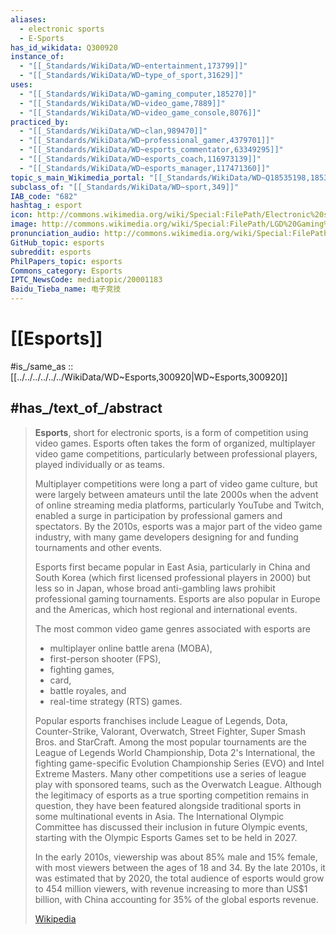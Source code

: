 ```yaml
---
aliases:
  - electronic sports
  - E-Sports
has_id_wikidata: Q300920
instance_of:
  - "[[_Standards/WikiData/WD~entertainment,173799]]"
  - "[[_Standards/WikiData/WD~type_of_sport,31629]]"
uses:
  - "[[_Standards/WikiData/WD~gaming_computer,185270]]"
  - "[[_Standards/WikiData/WD~video_game,7889]]"
  - "[[_Standards/WikiData/WD~video_game_console,8076]]"
practiced_by:
  - "[[_Standards/WikiData/WD~clan,989470]]"
  - "[[_Standards/WikiData/WD~professional_gamer,4379701]]"
  - "[[_Standards/WikiData/WD~esports_commentator,63349295]]"
  - "[[_Standards/WikiData/WD~esports_coach,116973139]]"
  - "[[_Standards/WikiData/WD~esports_manager,117471360]]"
topic_s_main_Wikimedia_portal: "[[_Standards/WikiData/WD~Q18535198,18535198]]"
subclass_of: "[[_Standards/WikiData/WD~sport,349]]"
IAB_code: "682"
hashtag_: esport
icon: http://commons.wikimedia.org/wiki/Special:FilePath/Electronic%20sports%20pictogram.svg
image: http://commons.wikimedia.org/wiki/Special:FilePath/LGD%20Gaming%20at%20the%202015%20LPL%20Summer%20Finals.jpg
pronunciation_audio: http://commons.wikimedia.org/wiki/Special:FilePath/Pronunciation%20of%20%22esports%22.ogg
GitHub_topic: esports
subreddit: esports
PhilPapers_topic: esports
Commons_category: Esports
IPTC_NewsCode: mediatopic/20001183
Baidu_Tieba_name: 电子竞技
---
```


# [[Esports]] 

#is_/same_as :: [[../../../../../../WikiData/WD~Esports,300920|WD~Esports,300920]] 

## #has_/text_of_/abstract 

> **Esports**, short for electronic sports, is a form of competition using video games. 
> Esports often takes the form of organized, multiplayer video game competitions, 
> particularly between professional players, played individually or as teams.
>
> Multiplayer competitions were long a part of video game culture, 
> but were largely between amateurs until the late 2000s 
> when the advent of online streaming media platforms, particularly YouTube and Twitch, 
> enabled a surge in participation by professional gamers and spectators. 
> By the 2010s, esports was a major part of the video game industry, 
> with many game developers designing for and funding tournaments and other events.
>
> Esports first became popular in East Asia, particularly in China and South Korea 
> (which first licensed professional players in 2000) but less so in Japan, 
> whose broad anti-gambling laws prohibit professional gaming tournaments. 
> Esports are also popular in Europe and the Americas, which host regional and international events.
>
> The most common video game genres associated with esports are 
> - multiplayer online battle arena (MOBA), 
> - first-person shooter (FPS), 
> - fighting games, 
> - card, 
> - battle royales, and 
> - real-time strategy (RTS) games. 
> 
> Popular esports franchises include League of Legends, Dota, Counter-Strike, Valorant, Overwatch, Street Fighter, Super Smash Bros. and StarCraft. Among the most popular tournaments are the League of Legends World Championship, Dota 2's International, the fighting game-specific Evolution Championship Series (EVO) and Intel Extreme Masters. Many other competitions use a series of league play with sponsored teams, such as the Overwatch League. Although the legitimacy of esports as a true sporting competition remains in question, they have been featured alongside traditional sports in some multinational events in Asia. The International Olympic Committee has discussed their inclusion in future Olympic events, starting with the Olympic Esports Games set to be held in 2027.
>
> In the early 2010s, viewership was about 85% male and 15% female, with most viewers between the ages of 18 and 34. By the late 2010s, it was estimated that by 2020, the total audience of esports would grow to 454 million viewers, with revenue increasing to more than US$1 billion, with China accounting for 35% of the global esports revenue.
>
> [Wikipedia](https://en.wikipedia.org/wiki/Esports) 

